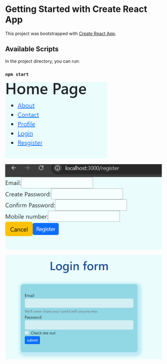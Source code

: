 # Getting Started with Create React App

This project was bootstrapped with [Create React App](https://github.com/facebook/create-react-app).

## Available Scripts

In the project directory, you can run:

### `npm start`
![image alt](https://github.com/nilajcoder/JavaScript-Notes-Programs/blob/main/Demo%20Login%20register%20react/routereactloginregister/Screenshot%202024-12-21%20001256.png?raw=true)

![image alt](https://github.com/nilajcoder/JavaScript-Notes-Programs/blob/main/Demo%20Login%20register%20react/routereactloginregister/Screenshot%202024-12-21%20001640.png?raw=true)


![image alt](https://github.com/nilajcoder/JavaScript-Notes-Programs/blob/main/Demo%20Login%20register%20react/routereactloginregister/Screenshot%202024-12-21%20001914.png?raw=true)
